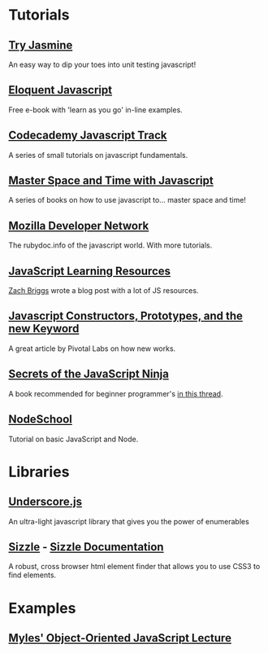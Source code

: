 # Tutorials

## [Try Jasmine](http://tryjasmine.com)
An easy way to dip your toes into unit testing javascript!

## [Eloquent Javascript](http://eloquentjavascript.net/chapter1.html)
Free e-book with 'learn as you go' in-line examples.

## [Codecademy Javascript Track](http://www.codecademy.com/tracks/javascript)
A series of small tutorials on javascript fundamentals.

## [Master Space and Time with Javascript](http://www.noelrappin.com/)
A series of books on how to use javascript to... master space and time!

## [Mozilla Developer Network](https://developer.mozilla.org/en-US/docs/Web/JavaScript)
The rubydoc.info of the javascript world. With more tutorials.

## [JavaScript Learning Resources](http://theotherzach.com/writes/2013/9/26/javascript-learning-resources)
[Zach Briggs](http://theotherzach.com/) wrote a blog post with a lot of JS resources.

## [Javascript Constructors, Prototypes, and the new Keyword](http://pivotallabs.com/javascript-constructors-prototypes-and-the-new-keyword/)
A great article by Pivotal Labs on how new works.

## [Secrets of the JavaScript Ninja](http://www.manning.com/resig/)
A book recommended for beginner programmer's [in this thread](https://twitter.com/ivanoats/status/383024886077456384).

## [NodeSchool](http://nodeschool.io/)
Tutorial on basic JavaScript and Node.

# Libraries

## [Underscore.js](http://underscorejs.org/)
An ultra-light javascript library that gives you the power of enumerables

## [Sizzle](http://sizzlejs.com/) - [Sizzle Documentation](https://github.com/jquery/sizzle/wiki/Sizzle-Documentation#wiki-public-api)
A robust, cross browser html element finder that allows you to use CSS3 to find
elements.

# Examples

## [Myles' Object-Oriented JavaScript Lecture](code/objectOriented.js)
